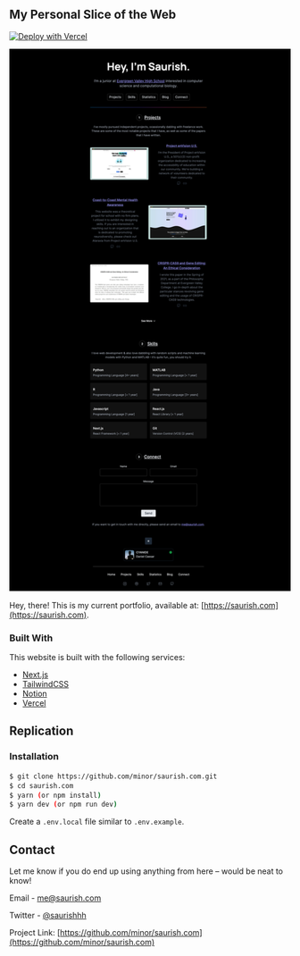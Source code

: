 ## My Personal Slice of the Web

[![Deploy with Vercel](https://vercel.com/button)](https://vercel.com/new/git/external?repository-url=https%3A%2F%2Fgithub.com%2Fminor%2Fsaurish.com)


![Home Page](/.github/home.png?raw=true 'Home Page')

Hey, there! This is my current portfolio, available at: [https://saurish.com](https://saurish.com).

### Built With

This website is built with the following services:

- [Next.js](https://nextjs.org)
- [TailwindCSS](https://tailwindcss.com)
- [Notion](https://notion.so)
- [Vercel](https://vercel.com)

## Replication

### Installation

```bash
$ git clone https://github.com/minor/saurish.com.git
$ cd saurish.com
$ yarn (or npm install)
$ yarn dev (or npm run dev)
```

Create a `.env.local` file similar to `.env.example`.

## Contact

Let me know if you do end up using anything from here – would be neat to know!

Email - [me@saurish.com](mailto:me@saurish.com)

Twitter - [@saurishhh](https://twitter.com/saurishhh)

Project Link: [https://github.com/minor/saurish.com](https://github.com/minor/saurish.com)

